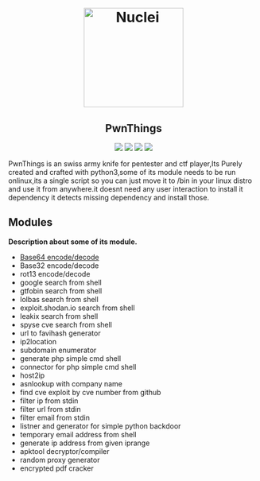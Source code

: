 <h1 align="center">
  <br>
  <a href="https://github.com/system00-security/pwnthings"><img src="https://i.ibb.co/NpTQHX6/S-T-T-2.png" width="200px" alt="Nuclei"></a>
</h1>

<h2 align="center">PwnThings</h2>
<p align="center">
<a href="https://github.com/joyghoshs/pwnthings/issues"><img src="https://img.shields.io/badge/contributions-welcome-brightgreen.svg?style=flat"></a>
<a href="https://twitter.com/0xjoyghosh"><img src="https://img.shields.io/twitter/follow/0xjoyghosh.svg?logo=twitter"></a>
<a href="https://github.com/joyghoshs/security-testing-toolkit"><img src="https://img.shields.io/crates/l/security"></a>
<a href="https://system00-security.github.io"><img src="https://img.shields.io/badge/Under_Devlopment-Project-orange"></a>

  </p>
  
PwnThings is an swiss army knife for pentester and ctf player,Its Purely created and crafted with python3,some of its module needs to be run onlinux,its a single script so you can just move it to /bin in your linux distro and use it from anywhere.it doesnt need any user interaction to install it dependency it detects missing dependency and install those.

## Modules
**Description about some of its module.**
* [Base64 encode/decode](#base64)
* Base32 encode/decode
* rot13  encode/decode
* google search from shell
* gtfobin search from shell
* lolbas search from shell
* exploit.shodan.io search from shell
* leakix search from shell
* spyse cve search from shell
* url to favihash generator
* ip2location
* subdomain enumerator
* generate php simple cmd shell
* connector for php simple cmd shell
* host2ip
* asnlookup with company name
* find cve exploit by cve number from github
* filter ip from stdin
* filter url from stdin
* filter email from stdin
* listner and generator for simple python backdoor
* temporary email address from shell
* generate ip address from given iprange
* apktool decryptor/compiler
* random proxy generator
* encrypted pdf cracker
